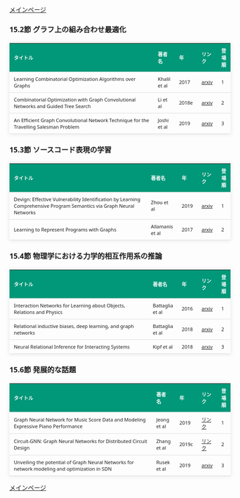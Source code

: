 
<html lang="ja">
<head>
<meta charset="UTF-8">
<title>参考文献リスト</title>
<link rel="stylesheet" type="text/css" href="https://cdn.datatables.net/1.10.24/css/jquery.dataTables.css">
<script type="text/javascript" src="https://code.jquery.com/jquery-3.5.1.js"></script>
<script type="text/javascript" src="https://cdn.datatables.net/1.10.24/js/jquery.dataTables.js"></script>
<style>
    body {
        font-family: 'Verdana', 'Segoe UI', Tahoma, Geneva, Verdana, sans-serif;
    }
    table {
        width: 100%;
        max-width: 100%;
        border-collapse: collapse;
        margin-top: 20px;
        box-shadow: 0 0 10px rgba(0, 0, 0, 0.1);
    }
    th, td {
        padding: 8px 10px;
        text-align: left;
        border-bottom: 1px solid #ddd;
        font-size: 11px;
    }
    th {
        background-color: #009879;
        color: #ffffff;
    }
    tr:hover {
        background-color: #f5f5f5;
    }
    /* 1番目の列の幅を70%に設定 */
    table.display td:nth-child(1),
    table.display th:nth-child(1) {
        width: 70%;
    }

    /* 2番目の列の幅を25%に設定 */
    table.display td:nth-child(2),
    table.display th:nth-child(2) {
        width: 25%;
    }

</style>
</head>
<body>

<a href="../">メインページ</a>

<h3>15.2節 グラフ上の組み合わせ最適化</h3>
<table class="dataframe display">
  <thead>
    <tr style="text-align: right;">
      <th>タイトル</th>
      <th>著者名</th>
      <th>年</th>
      <th>リンク</th>
      <th>登場順</th>
    </tr>
  </thead>
  <tbody>
    <tr>
      <td>Learning Combinatorial Optimization Algorithms over Graphs</td>
      <td>Khalil et al</td>
      <td>2017</td>
      <td><a href="https://arxiv.org/abs/1704.01665" target="_blank">arxiv</a></td>
      <td>1</td>
    </tr>
    <tr>
      <td>Combinatorial Optimization with Graph Convolutional Networks and Guided Tree Search</td>
      <td>Li et al</td>
      <td>2018e</td>
      <td><a href="https://arxiv.org/abs/1810.10659" target="_blank">arxiv</a></td>
      <td>2</td>
    </tr>
    <tr>
      <td>An Efficient Graph Convolutional Network Technique for the Travelling Salesman Problem</td>
      <td>Joshi et al</td>
      <td>2019</td>
      <td><a href="https://arxiv.org/abs/1906.01227" target="_blank">arxiv</a></td>
      <td>3</td>
    </tr>
  </tbody>
</table>
<h3>15.3節 ソースコード表現の学習</h3>
<table class="dataframe display">
  <thead>
    <tr style="text-align: right;">
      <th>タイトル</th>
      <th>著者名</th>
      <th>年</th>
      <th>リンク</th>
      <th>登場順</th>
    </tr>
  </thead>
  <tbody>
    <tr>
      <td>Devign: Effective Vulnerability Identification by Learning Comprehensive Program Semantics via Graph Neural Networks</td>
      <td>Zhou et al</td>
      <td>2019</td>
      <td><a href="https://arxiv.org/abs/1909.03496" target="_blank">arxiv</a></td>
      <td>1</td>
    </tr>
    <tr>
      <td>Learning to Represent Programs with Graphs</td>
      <td>Allamanis et al</td>
      <td>2017</td>
      <td><a href="https://arxiv.org/abs/1711.00740" target="_blank">arxiv</a></td>
      <td>2</td>
    </tr>
  </tbody>
</table>
<h3>15.4節 物理学における力学的相互作用系の推論</h3>
<table class="dataframe display">
  <thead>
    <tr style="text-align: right;">
      <th>タイトル</th>
      <th>著者名</th>
      <th>年</th>
      <th>リンク</th>
      <th>登場順</th>
    </tr>
  </thead>
  <tbody>
    <tr>
      <td>Interaction Networks for Learning about Objects, Relations and Physics</td>
      <td>Battaglia et al</td>
      <td>2016</td>
      <td><a href="https://arxiv.org/abs/1612.00222" target="_blank">arxiv</a></td>
      <td>1</td>
    </tr>
    <tr>
      <td>Relational inductive biases, deep learning, and graph networks</td>
      <td>Battaglia et al</td>
      <td>2018</td>
      <td><a href="https://arxiv.org/abs/1806.01261" target="_blank">arxiv</a></td>
      <td>2</td>
    </tr>
    <tr>
      <td>Neural Relational Inference for Interacting Systems</td>
      <td>Kipf et al</td>
      <td>2018</td>
      <td><a href="https://arxiv.org/abs/1802.04687" target="_blank">arxiv</a></td>
      <td>3</td>
    </tr>
  </tbody>
</table>
<h3>15.6節 発展的な話題</h3>
<table class="dataframe display">
  <thead>
    <tr style="text-align: right;">
      <th>タイトル</th>
      <th>著者名</th>
      <th>年</th>
      <th>リンク</th>
      <th>登場順</th>
    </tr>
  </thead>
  <tbody>
    <tr>
      <td>Graph Neural Network for Music Score Data and Modeling Expressive Piano Performance</td>
      <td>Jeong et al</td>
      <td>2019</td>
      <td><a href="https://proceedings.mlr.press/v97/jeong19a.html" target="_blank">リンク</a></td>
      <td>1</td>
    </tr>
    <tr>
      <td>Circuit-GNN: Graph Neural Networks for Distributed Circuit Design</td>
      <td>Zhang et al</td>
      <td>2019c</td>
      <td><a href="https://proceedings.mlr.press/v97/zhang19e.html" target="_blank">リンク</a></td>
      <td>2</td>
    </tr>
    <tr>
      <td>Unveiling the potential of Graph Neural Networks for network modeling and optimization in SDN</td>
      <td>Rusek et al</td>
      <td>2019</td>
      <td><a href="https://arxiv.org/abs/1901.08113" target="_blank">arxiv</a></td>
      <td>3</td>
    </tr>
  </tbody>
</table>

<script>
$(document).ready(function() {
    $('.display').DataTable({
     "lengthChange": false,  // Show 10 entriesの選択機能を非表示にする
     "pageLength": 25,  // ページごとに表示する行数を20行に設定
     "info": false,  // "Showing 1 to X of Y entries" の情報テキストを非表示にする
     "order": [],
     "searching": false
    });
});
</script>

<a href="../">メインページ</a>

</body>
</html>